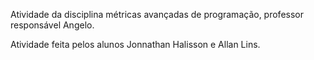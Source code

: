 Atividade da disciplina métricas avançadas de programação, professor responsável Angelo.

Atividade feita pelos alunos Jonnathan Halisson e Allan Lins.

